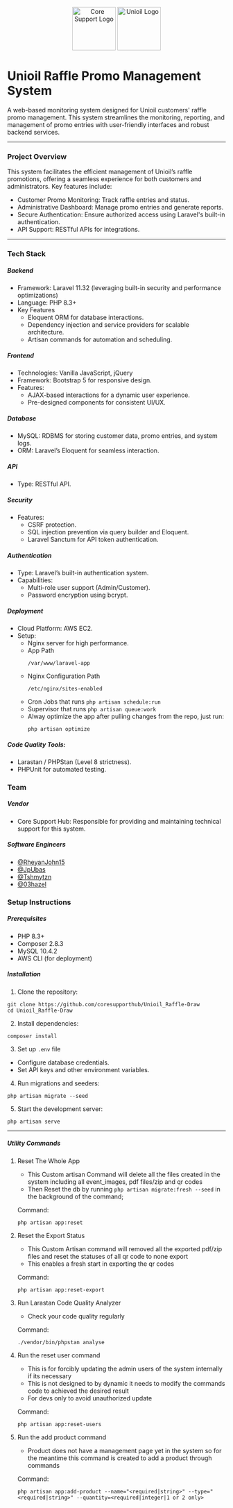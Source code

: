 
<p align="center">
  <img src="public/unioil_images/logo1.png" alt="Core Support Logo" width="100"/>
  <img src="public/unioil_images/unioil.png" alt="Unioil Logo" width="100"/>
</p>

# Unioil Raffle Promo Management System

A web-based monitoring system designed for Unioil customers' raffle promo management. This system streamlines the monitoring, reporting, and management of promo entries with user-friendly interfaces and robust backend services.

---

### Project Overview

This system facilitates the efficient management of Unioil’s raffle promotions, offering a seamless experience for both customers and administrators. Key features include:

- Customer Promo Monitoring: Track raffle entries and status.
- Administrative Dashboard: Manage promo entries and generate reports.
- Secure Authentication: Ensure authorized access using Laravel's built-in authentication.
- API Support: RESTful APIs for integrations.

---

### Tech Stack

##### Backend
- Framework: Laravel 11.32 (leveraging built-in security and performance optimizations)
- Language: PHP 8.3+
- Key Features
    - Eloquent ORM for database interactions.
    - Dependency injection and service providers for scalable architecture.
    - Artisan commands for automation and scheduling.

##### Frontend
- Technologies: Vanilla JavaScript, jQuery
- Framework: Bootstrap 5 for responsive design.
- Features:
    - AJAX-based interactions for a dynamic user experience.
    - Pre-designed components for consistent UI/UX.

##### Database
- MySQL: RDBMS for storing customer data, promo entries, and system logs.
- ORM: Laravel’s Eloquent for seamless interaction.

##### API
- Type: RESTful API.

##### Security
- Features:
    - CSRF protection.
    - SQL injection prevention via query builder and Eloquent.
    - Laravel Sanctum for API token authentication.

##### Authentication
- Type: Laravel’s built-in authentication system.
- Capabilities:
    - Multi-role user support (Admin/Customer).
    - Password encryption using bcrypt.

##### Deployment
- Cloud Platform: AWS EC2.
- Setup:
    - Nginx server for high performance.
    - App Path
        ```
        /var/www/laravel-app
        ```
    - Nginx Configuration Path
        ```
        /etc/nginx/sites-enabled
        ```
    - Cron Jobs that runs `php artisan schedule:run`
    - Supervisor that runs `php artisan queue:work`
    - Alway optimize the app after pulling changes from the repo, just run:
        ```
        php artisan optimize
        ```

##### Code Quality Tools:
- Larastan / PHPStan (Level 8 strictness).
- PHPUnit for automated testing.

### Team

##### Vendor
- Core Support Hub: Responsible for providing and maintaining technical support for this system.

##### Software Engineers
 - [@RheyanJohn15](https://github.com/RheyanJohn15) 
 - [@JpUbas](https://github.com/JpUbas) 
 - [@Tshmytzn](https://github.com/Tshmytzn) 
 - [@03hazel](https://github.com/03hazel) 

### Setup Instructions

##### Prerequisites
- PHP 8.3+
- Composer 2.8.3
- MySQL 10.4.2
- AWS CLI (for deployment)

##### Installation
1. Clone the repository:
```
git clone https://github.com/coresupporthub/Unioil_Raffle-Draw
cd Unioil_Raffle-Draw
```
2. Install dependencies:
```
composer install
```
3. Set up `.env` file
- Configure database credentials.
- Set API keys and other environment variables.
4. Run migrations and seeders:
```
php artisan migrate --seed
```
5. Start the development server:
```
php artisan serve
```

---

##### Utility Commands

1. Reset The Whole App
    - This Custom artisan Command will delete all the files created in the system including all event_images, pdf files/zip and qr codes
    - Then Reset the db by running `php artisan migrate:fresh --seed` in the background of the command;

    Command:
    ```
    php artisan app:reset
    ```

2. Reset the Export Status
    - This Custom Artisan command will removed all the exported pdf/zip files and reset the statuses of all qr code to none export
    - This enables a fresh start in exporting the qr codes

    Command:
    ```
    php artisan app:reset-export
    ```

3. Run Larastan Code Quality Analyzer
    - Check your code quality regularly

    Command:
    ```
    ./vendor/bin/phpstan analyse
    ```

4. Run the reset user command
    - This is for forcibly updating the admin users of the system internally if its necessary
    - This is not designed to by dynamic it needs to modify the commands code to achieved the desired result
    - For devs only to avoid unauthorized update

    Command:
    ```
    php artisan app:reset-users
    ```

5. Run the add product command
    - Product does not have a management page yet in the system so for the meantime this command is created to add a product through commands

    Command:
    ```
    php artisan app:add-product --name="<required|string>" --type="<required|string>" --quantity=<required|integer|1 or 2 only>
    ```
